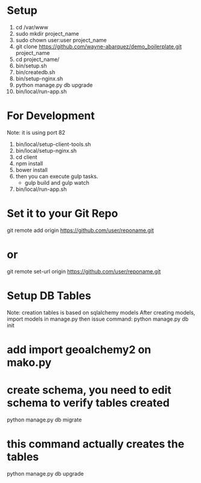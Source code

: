 # Setup
1) cd /var/www
2) sudo mkdir project_name
3) sudo chown user:user project_name
4) git clone https://github.com/wayne-abarquez/demo_boilerplate.git project_name
5) cd project_name/
6) bin/setup.sh
7) bin/createdb.sh
8) bin/setup-nginx.sh
9) python manage.py db upgrade
10) bin/local/run-app.sh

# For Development
Note: it is using port 82
1) bin/local/setup-client-tools.sh
2) bin/local/setup-nginx.sh
3) cd client
4) npm install
5) bower install
6) then you can execute gulp tasks.
   * gulp build and gulp watch
7) bin/local/run-app.sh

# Set it to your Git Repo
git remote add origin https://github.com/user/reponame.git
# or
git remote set-url origin https://github.com/user/reponame.git

# Setup DB Tables
Note: creation tables is based on sqlalchemy models
After creating models, import models in manage.py
then issue command:
python manage.py db init
# add import geoalchemy2 on mako.py
# create schema, you need to edit schema to verify tables created
python manage.py db migrate
# this command actually creates the tables
python manage.py db upgrade

